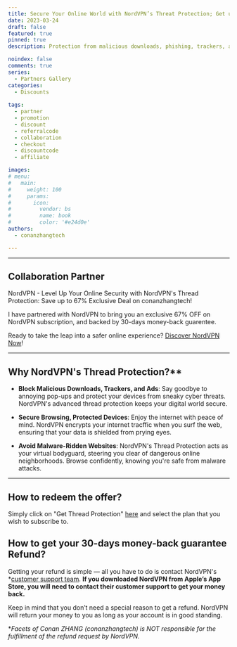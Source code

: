 ```yaml
---
title: Secure Your Online World with NordVPN’s Threat Protection; Get up to 67% off here and 30-day money-back guarantee by NordVPN.
date: 2023-03-24
draft: false
featured: true
pinned: true
description: Protection from malicious downloads, phishing, trackers, and ads; Safer devices and faster, smoother browsing in an instant. Threat Protection is the best tool to prevent malicious downloads and block trackers, ads, and fake websites. Simply download, log in, and browse in confidence knowing that Threat Protection will help you keep phishing, ransomware attacks, and other dangers at bay. | conanzhangtech X NordVPN

noindex: false
comments: true
series:
  - Partners Gallery
categories:
  - Discounts
  
tags:
  - partner
  - promotion
  - discount
  - referralcode
  - collaboration
  - checkout
  - discountcode
  - affiliate

images:
# menu:
#   main:
#     weight: 100
#     params:
#       icon:
#         vendor: bs
#         name: book
#         color: '#e24d0e'
authors:
  - conanzhangtech

---
```

---

## Collaboration Partner

NordVPN - Level Up Your Online Security with NordVPN's Thread Protection: Save up to 67% Exclusive Deal on conanzhangtech!

I have partnered with NordVPN to bring you an exclusive 67% OFF on NordVPN subscription, and backed by 30-days money-back guarentee.

Ready to take the leap into a safer online experience? [Discover NordVPN Now](https://go.nordvpn.net/aff_c?offer_id=725&aff_id=100533&url_id=22219&source=https://www.conanzhang.tech/partners/0124002-nordvpn.com)!

---

## Why NordVPN's Thread Protection?**

- **Block Malicious Downloads, Trackers, and Ads**: Say goodbye to annoying pop-ups and protect your devices from sneaky cyber threats. NordVPN's advanced thread protection keeps your digital world secure.

- **Secure Browsing, Protected Devices**: Enjoy the internet with peace of mind. NordVPN encrypts your internet tracffic when you surf the web, ensuring that your data is shielded from prying eyes.

- **Avoid Malware-Ridden Websites**: NordVPN's Thread Protection acts as your virtual bodyguard, steering you clear of dangerous online neighborhoods. Browse confidently, knowing you're safe from malware attacks.

---

## How to redeem the offer?

Simply click on "Get Thread Protection" [here](https://go.nordvpn.net/aff_c?offer_id=725&aff_id=100533&url_id=22219&source=https://www.conanzhang.tech/partners/0124002-nordvpn.com) and select the plan that you wish to subscribe to.

## How to get your 30-days money-back guarantee Refund?

Getting your refund is simple — all you have to do is contact NordVPN's *[customer support team](https://support.nordvpn.com/FAQ/1087246372/How-can-I-reach-NordVPN-customer-support.htm). **If you downloaded NordVPN from Apple’s App Store, you will need to contact their customer support to get your money back.**

Keep in mind that you don’t need a special reason to get a refund. NordVPN will return your money to you as long as your account is in good standing.

**Facets of Conan ZHANG (conanzhangtech) is NOT responsible for the fulfillment of the refund request by NordVPN.*